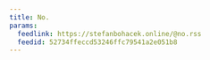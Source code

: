 ```yaml
---
title: No.
params:
  feedlink: https://stefanbohacek.online/@no.rss
  feedid: 52734ffeccd53246ffc79541a2e051b8
---
```


